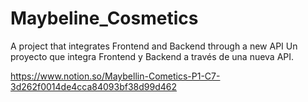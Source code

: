 # Maybeline_Cosmetics
A project that integrates Frontend and Backend through a new API
Un proyecto que integra Frontend y Backend a través de una nueva API.

https://www.notion.so/Maybellin-Cometics-P1-C7-3d262f0014de4cca84093bf38d99d462

